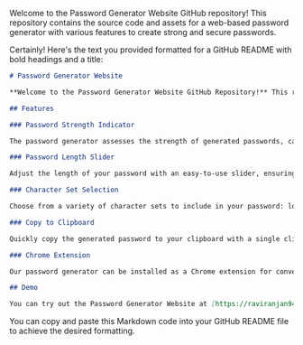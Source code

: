 Welcome to the Password Generator Website GitHub repository! This repository contains the source code and assets for a web-based password generator with various features to create strong and secure passwords.

Certainly! Here's the text you provided formatted for a GitHub README with bold headings and a title:

```markdown
# Password Generator Website

**Welcome to the Password Generator Website GitHub Repository!** This repository contains the source code and assets for a web-based password generator with various features to create strong and secure passwords.

## Features

### Password Strength Indicator

The password generator assesses the strength of generated passwords, categorizing them as weak, moderate, or strong based on complexity criteria.

### Password Length Slider

Adjust the length of your password with an easy-to-use slider, ensuring it meets your specific requirements.

### Character Set Selection

Choose from a variety of character sets to include in your password: lowercase letters, uppercase letters, numbers, and symbols.

### Copy to Clipboard

Quickly copy the generated password to your clipboard with a single click, making it easy to use in various applications.

### Chrome Extension

Our password generator can be installed as a Chrome extension for convenient access directly from your browser's toolbar.

## Demo

You can try out the Password Generator Website at [https://raviranjan940.github.io/Password_Generator/](https://raviranjan940.github.io/Password_Generator/)
```

You can copy and paste this Markdown code into your GitHub README file to achieve the desired formatting.

